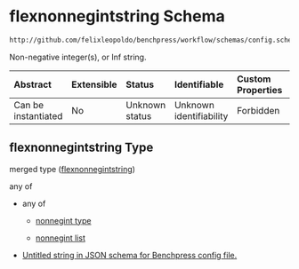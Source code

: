 # flexnonnegintstring Schema

```txt
http://github.com/felixleopoldo/benchpress/workflow/schemas/config.schema.json#/definitions/flexnonnegintstring
```

Non-negative integer(s), or Inf string.

| Abstract            | Extensible | Status         | Identifiable            | Custom Properties | Additional Properties | Access Restrictions | Defined In                                                              |
| :------------------ | :--------- | :------------- | :---------------------- | :---------------- | :-------------------- | :------------------ | :---------------------------------------------------------------------- |
| Can be instantiated | No         | Unknown status | Unknown identifiability | Forbidden         | Allowed               | none                | [newschema.schema.json\*](newschema.schema.json "open original schema") |

## flexnonnegintstring Type

merged type ([flexnonnegintstring](newschema-definitions-flexnonnegintstring.md))

any of

*   any of

    *   [nonnegint type](newschema-definitions-nonnegint-type.md "check type definition")

    *   [nonnegint list](newschema-definitions-nonnegint-list.md "check type definition")

*   [Untitled string in JSON schema for Benchpress config file.](newschema-definitions-flexnonnegintstring-anyof-1.md "check type definition")
